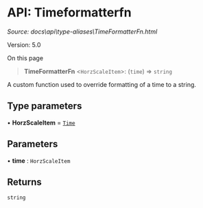 # API: Timeformatterfn

*Source: docs\api\type-aliases\TimeFormatterFn.html*

Version: 5.0

On this page

> **TimeFormatterFn** <`HorzScaleItem`>: (`time`) => `string`

A custom function used to override formatting of a time to a string.

## Type parameters[​](TimeFormatterFn.html#type-parameters "Direct link to Type parameters")

• **HorzScaleItem** = [`Time`](Time.md)

## Parameters[​](TimeFormatterFn.html#parameters "Direct link to Parameters")

• **time** : `HorzScaleItem`

## Returns[​](TimeFormatterFn.html#returns "Direct link to Returns")

`string`
